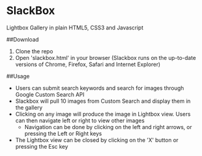 # SlackBox
Lightbox Gallery in plain HTML5, CSS3 and Javascript

##Download
1. Clone the repo
2. Open 'slackbox.html' in your browser (Slackbox runs on the up-to-date versions of Chrome, Firefox, Safari and Internet Explorer)

##Usage
- Users can submit search keywords and search for images through Google Custom Search API
- Slackbox will pull 10 images from Custom Search and display them in the gallery
- Clicking on any image will produce the image in Lightbox view. Users can then navigate left or right to view other images
  - Navigation can be done by clicking on the left and right arrows, or pressing the Left or Right keys
- The Lightbox view can be closed by clicking on the 'X' button or pressing the Esc key



